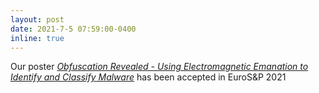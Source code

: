 ```yaml
---
layout: post
date: 2021-7-5 07:59:00-0400
inline: true
---
```


Our poster [*Obfuscation Revealed - Using Electromagnetic Emanation to Identify and Classify Malware*](https://www.ieee-security.org/TC/EuroSP2021/posters.html) has been accepted in EuroS&P 2021